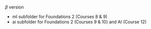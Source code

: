 $\beta$ version

* ml subfolder for Foundations 2 (Courses 8 & 9)
* ai subfolder for Foundations 2 (Courses 9 & 10) and AI (Course 12)
